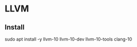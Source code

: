 # LLVM



## Install

sudo apt install -y llvm-10
                    llvm-10-dev
                    llvm-10-tools
                    clang-10
